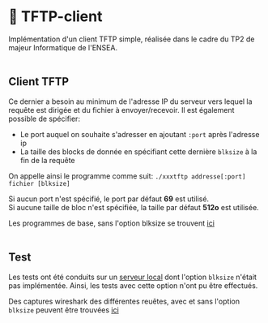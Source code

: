 # 📁 TFTP-client

Implémentation d'un client TFTP simple, réalisée dans le cadre du TP2 de majeur Informatique de l'ENSEA.
<br> <br>

## Client TFTP
Ce dernier a besoin au minimum de l'adresse IP du serveur vers lequel la requête est dirigée et du fichier à envoyer/recevoir.
Il est également possible de spécifier:
- Le port auquel on souhaite s'adresser en ajoutant `:port` après l'adresse ip
- La taille des blocks de donnée en spécifiant cette dernière `blksize` à la fin de la requête

On appelle ainsi le programme comme suit: `./xxxtftp addresse[:port] fichier [blksize]`

Si aucun port n'est spécifié, le port par défaut **69** est utilisé. <br>
Si aucune taille de bloc n'est spécifiée, la taille par défaut **512o** est utilisée.


Les programmes de base, sans l'option blksize se trouvent [ici](/Basic_implementation)
<br> <br>

## Test
Les tests ont été conduits sur un [serveur local](https://mohammadthalif.wordpress.com/2010/03/05/installing-and-testing-tftpd-in-ubuntudebian/) dont l'option `blksize` n'était pas implémentée. Ainsi, les tests avec cette option n'ont pu être effectués.

Des captures wireshark des différentes reuêtes, avec et sans l'option `blksize` peuvent être trouvées [ici](Wireshark_captures)


